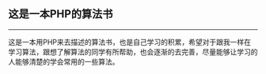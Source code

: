 ## 这是一本PHP的算法书

---

这是一本用PHP来去描述的算法书，也是自己学习的积累，希望对于跟我一样在学习算法，跟想了解算法的同学有所帮助，也会逐渐的去完善，尽量能够让学习的人能够清楚的学会常用的一些算法。

